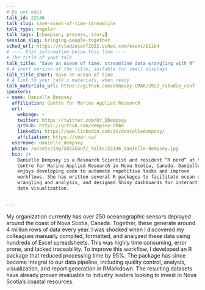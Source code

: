 ```yaml
---
# Do not edit
talk_id: 22146
talk_slug: save-ocean-of-time-streamline
talk_type: regular
talk_tags: [champion, process, story]
session_slug: bringing-people-together
sched_url: https://rstudioconf2022.sched.com/event/11ib4
# ---- Edit information below this line ----
# The title of your talk
talk_title: "Save an ocean of time: streamline data wrangling with R"
# A short version of the title, suitable for small displays
talk_title_short: Save an ocean of time
# A link to your talk's materials, when ready
talk_materials_url: https://github.com/dempsey-CMAR/2022_rstudio_conf
speakers:
- name: Danielle Dempsey
  affiliation: Centre for Marine Applied Research
  url:
    webpage: ~
    twitter: https://twitter.com/Dr_DDempsey
    github: https://github.com/dempsey-CMAR
    linkedin: https://www.linkedin.com/in/danielledempsey/
    affiliation: https://cmar.ca/
  username: danielle_dempsey
  photo: /assets/img/2022Conf/_talks/22146_danielle-dempsey.jpg
  bio: |+
    Danielle Dempsey is a Research Scientist and resident “R nerd” at the
    Centre for Marine Applied Research in Nova Scotia, Canada. Danielle
    enjoys developing code to automate repetitive tasks and improve
    workflows. She has written several R packages to facilitate ocean data
    wrangling and analysis, and designed Shiny dashboards for interactive
    data visualization.


---
```


<!-- ABSTRACT ----
Please write abstract below. You may use simple markdown (links, code style, bold, italics)
-->

My organization currently has over 250 oceanographic sensors deployed around
the coast of Nova Scotia, Canada. Together, these generate around 4 million
rows of data every year. I was shocked when I discovered my colleagues
manually compiled, formatted, and analyzed these data using hundreds of
Excel spreadsheets. This was highly time consuming, error prone, and lacked
traceability. To improve this workflow, I developed an R package that reduced
processing time by 95%. The package has since become integral to our data
pipeline, including quality control, analysis, visualization, and report
generation in RMarkdown. The resulting datasets have already proven invaluable
to industry leaders looking to invest in Nova Scotia’s coastal resources.
